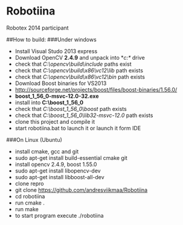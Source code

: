 Robotiina
=========

Robotex 2014 participant 


##How to build:
###Under windows

* Install Visual Studo 2013 express
* Download OpenCV **2.4.9** and unpack into **c:\** drive 
 *  check that *C:\opencv\build\include* paths exist
 *  check that *C:\opencv\build\x86\vc12\lib* path exists
 *  check that *C:\opencv\build\x86\vc12\bin* path exists
* Download Boost binaries for VS2013 
 *  http://sourceforge.net/projects/boost/files/boost-binaries/1.56.0/ 
 *  **boost_1_56_0-msvc-12.0-32.exe**
 *  install into **C:\boost_1_56_0**
 *  check that *C:\boost_1_56_0\boost* path exists
 *  check that *C:\boost_1_56_0\lib32-msvc-12.0* path exists
* clone this project and compile it
* start robotiina.bat to launch it or launch it form IDE


###On Linux (Ubuntu)

* install cmake, gcc and git
 * sudo apt-get install build-essential cmake git 
* install  opencv 2.4.9, boost 1.55.0
 * sudo apt-get install libopencv-dev
 * sudo apt-get install libboost-all-dev
* clone repro
 * git clone https://github.com/andresviikmaa/Robotiina
 * cd robotiina
* run cmake .
* run make
* to start program execute ./robotiina


